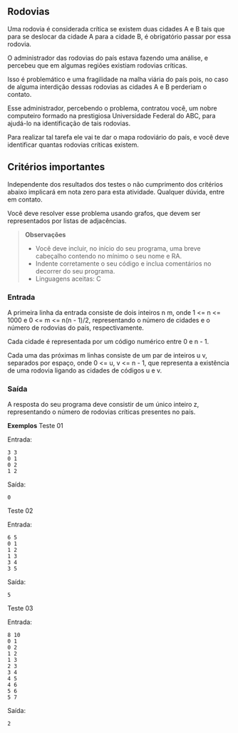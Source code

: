 ## **Rodovias**
Uma rodovia é considerada crítica se existem duas cidades A e B tais que para se deslocar da cidade A para a cidade B, é obrigatório passar por essa rodovia.

O administrador das rodovias do país estava fazendo uma análise, e percebeu que em algumas regiões existiam rodovias críticas.

Isso é problemático e uma fragilidade na malha viária do país pois, no caso de alguma interdição dessas rodovias as cidades A e B perderiam o contato.

Esse administrador, percebendo o problema, contratou você, um nobre computeiro formado na prestigiosa Universidade Federal do ABC, para ajudá-lo na identificação de tais rodovias.

Para realizar tal tarefa ele vai te dar o mapa rodoviário do país, e você deve identificar quantas rodovias críticas existem.

## **Critérios importantes**
Independente dos resultados dos testes o não cumprimento dos critérios abaixo implicará em nota zero para esta atividade. Qualquer dúvida, entre em contato.

Você deve resolver esse problema usando grafos, que devem ser representados por listas de adjacências.

> **Observações**
> - Você deve incluir, no início do seu programa, uma breve cabeçalho contendo no mínimo o seu nome e RA.
> - Indente corretamente o seu código e inclua comentários no decorrer do seu programa.
> - Linguagens aceitas: C

### **Entrada**
A primeira linha da entrada consiste de dois inteiros n m, onde 1 <= n <= 1000 e 0 <= m <= n(n - 1)/2, representando o número de cidades e o número de rodovias do país, respectivamente.

Cada cidade é representada por um código numérico entre 0 e n - 1.

Cada uma das próximas m linhas consiste de um par de inteiros u v, separados por espaço, onde 0 <= u, v <= n - 1, que representa a existência de uma rodovia ligando as cidades de códigos u e v.

### **Saída**
A resposta do seu programa deve consistir de um único inteiro z, representando o número de rodovias críticas presentes no país.

**Exemplos**
Teste 01

Entrada:
```
3 3
0 1
0 2
1 2 
```

Saída:
```
0
```

Teste 02

Entrada:
```
6 5
0 1
1 2
1 3
3 4
3 5
```

Saída:
```
5
```

Teste 03

Entrada:
```
8 10
0 1
0 2
1 2
1 3
2 3
3 4
4 5
4 6
5 6
5 7
```

Saída:
```
2
```
